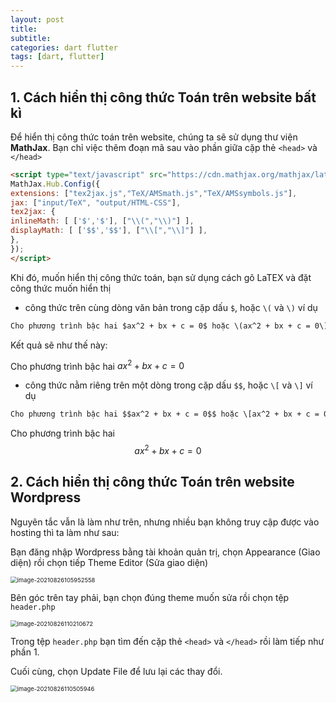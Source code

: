 ```yaml
---
layout: post
title: 
subtitle: 
categories: dart flutter
tags: [dart, flutter]
---
```


## 1. Cách hiển thị công thức Toán trên website bất kì

Để hiển thị công thức toán trên website, chúng ta sẽ sử dụng thư viện **MathJax**. Bạn chỉ việc thêm đoạn mã sau vào phần giữa cặp thẻ `<head>` và `</head>`

```html
<script type="text/javascript" src="https://cdn.mathjax.org/mathjax/latest/MathJax.js">
MathJax.Hub.Config({
extensions: ["tex2jax.js","TeX/AMSmath.js","TeX/AMSsymbols.js"],
jax: ["input/TeX", "output/HTML-CSS"],
tex2jax: {
inlineMath: [ ['$','$'], ["\\(","\\)"] ],
displayMath: [ ['$$','$$'], ["\\[","\\]"] ],
},
});
</script>
```

Khi đó, muốn hiển thị công thức toán, bạn sử dụng cách gõ LaTEX và đặt công thức muốn hiển thị 

- công thức trên cùng dòng văn bản trong cặp dấu `$`, hoặc `\(` và `\)` ví dụ

```html
Cho phương trình bậc hai $ax^2 + bx + c = 0$ hoặc \(ax^2 + bx + c = 0\)
```

Kết quả sẽ như thế này:

Cho phương trình bậc hai $ax^2 + bx + c = 0$

- công thức nằm riêng trên một dòng trong cặp dấu `$$`, hoặc `\[` và `\]` ví dụ

```html
Cho phương trình bậc hai $$ax^2 + bx + c = 0$$ hoặc \[ax^2 + bx + c = 0\]
```

Cho phương trình bậc hai
$$
ax^2 + bx + c = 0
$$

## 2. Cách hiển thị công thức Toán trên website Wordpress

Nguyên tắc vẫn là làm như trên, nhưng nhiều bạn không truy cập được vào hosting thì ta làm như sau:

Bạn đăng nhập Wordpress bằng tài khoản quản trị, chọn Appearance (Giao diện) rồi chọn tiếp Theme Editor (Sửa giao diện)

<img src="https://divin.dev/assets/images/image-20210826105952558.png" alt="image-20210826105952558" style="zoom:67%;" />

Bên góc trên tay phải, bạn chọn đúng theme muốn sửa rồi chọn tệp `header.php`

<img src="https://divin.dev/assets/images/image-20210826110210672.png" alt="image-20210826110210672" style="zoom:67%;" />

Trong tệp `header.php` bạn tìm đến cặp thẻ  `<head>` và `</head>` rồi làm tiếp như phần 1.

Cuối cùng, chọn Update File để lưu lại các thay đổi.

<img src="https://divin.dev/assets/images/image-20210826110505946.png" alt="image-20210826110505946" style="zoom:67%;" />
